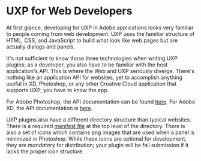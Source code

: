 # UXP for Web Developers

At first glance, developing for UXP in Adobe applications looks very familiar to people coming from web development. UXP uses the familiar structure of HTML, CSS, and JavaScript to build what look like web pages but are actually dialogs and panels.

It's not sufficient to know those three technologies when writing UXP plugins; as a developer, you also have to be familiar with the host application's API. This is where the Web and UXP seriously diverge. There's nothing like an application API for websites, yet to accomplish anything useful in XD, Photoshop, or any other Creative Cloud application that supports UXP, you have to know the app.

For Adobe Photoshop, the API documentation can be found [here](../ps-basics/index.md). For Adobe XD, the API documentation is [here](https://adobexdplatform.com).

UXP plugins also have a different directory structure than typical websites. There is a required [manifest file](../uxp-basics/uxp-manifest.md) at the top level of the directory. There is also a set of icons which contains png images that are used when a panel is minimized in Photoshop. While these icons are optional for development, they are *mandatory* for distribution; your plugin will be fail submission if it lacks the proper icon structure.